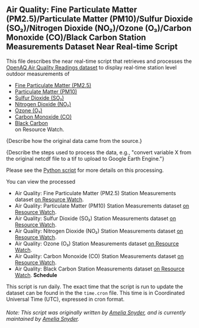 ## Air Quality: Fine Particulate Matter (PM2.5)/Particulate Matter (PM10)/Sulfur Dioxide (SO₂)/Nitrogen Dioxide (NO₂)/Ozone (O₃)/Carbon Monoxide (CO)/Black Carbon Station Measurements Dataset Near Real-time Script
This file describes the near real-time script that retrieves and processes the [OpenAQ Air Quality Readings dataset](https://gmao.gsfc.nasa.gov/weather_prediction/GEOS-CF/) to display real-time station level outdoor measurements of
* [Fine Particulate Matter (PM2.5)](https://resourcewatch.org/data/explore/cit003anrt-Air-Quality-Measurements-PM-25)
* [Particulate Matter (PM10)](https://resourcewatch.org/data/explore/cit003bnrt-Air-Quality-Measurements-PM-10)
* [Sulfur Dioxide (SO₂)](https://resourcewatch.org/data/explore/cit003cairqualityso2)
* [Nitrogen Dioxide (NO₂)](https://resourcewatch.org/data/explore/cit003dnrt-Air-Quality-Measurements-NO)
* [Ozone (O₃)](https://resourcewatch.org/data/explore/cit003cnrt-Air-Quality-Measurements-O)
* [Carbon Monoxide (CO)](https://resourcewatch.org/data/explore/cit003fnrt-Air-Quality-Measurements-CO)
* [Black Carbon](https://resourcewatch.org/data/explore/cit003gnrt-Air-Quality-Measurements-BC_1)
<br>on Resource Watch.

{Describe how the original data came from the source.}

{Describe the steps used to process the data, e.g., "convert variable X from the original netcdf file to a tif to upload to Google Earth Engine."}

Please see the [Python script](https://github.com/Taufiq06/nrt-scripts/blob/master/cit_003_air_quality/contents/src/__init__.py) for more details on this processing.

You can view the processed 
* Air Quality: Fine Particulate Matter (PM2.5) Station Measurements dataset [on Resource Watch](https://resourcewatch.org/data/explore/cit003anrt-Air-Quality-Measurements-PM-25).
* Air Quality: Particulate Matter (PM10) Station Measurements dataset [on Resource Watch](https://resourcewatch.org/data/explore/cit003bnrt-Air-Quality-Measurements-PM-10).
* Air Quality: Sulfur Dioxide (SO₂) Station Measurements dataset [on Resource Watch](https://resourcewatch.org/data/explore/cit003cairqualityso2).
* Air Quality: Nitrogen Dioxide (NO₂) Station Measurements dataset [on Resource Watch](https://resourcewatch.org/data/explore/cit003dnrt-Air-Quality-Measurements-NO).
* Air Quality: Ozone (O₃) Station Measurements dataset [on Resource Watch](https://resourcewatch.org/data/explore/cit003cnrt-Air-Quality-Measurements-O).
* Air Quality: Carbon Monoxide (CO) Station Measurements dataset [on Resource Watch](https://resourcewatch.org/data/explore/cit003fnrt-Air-Quality-Measurements-CO).
* Air Quality: Black Carbon Station Measurements dataset [on Resource Watch](https://resourcewatch.org/data/explore/cit003gnrt-Air-Quality-Measurements-BC_1).
**Schedule**

This script is run daily. The exact time that the script is run to update the dataset can be found in the the `time.cron` file. This time is in Coordinated Universal Time (UTC), expressed in cron format.

###### Note: This script was originally written by [Amelia Snyder](https://www.wri.org/profile/amelia-snyder), and is currently maintained by [Amelia Snyder](https://www.wri.org/profile/amelia-snyder).

